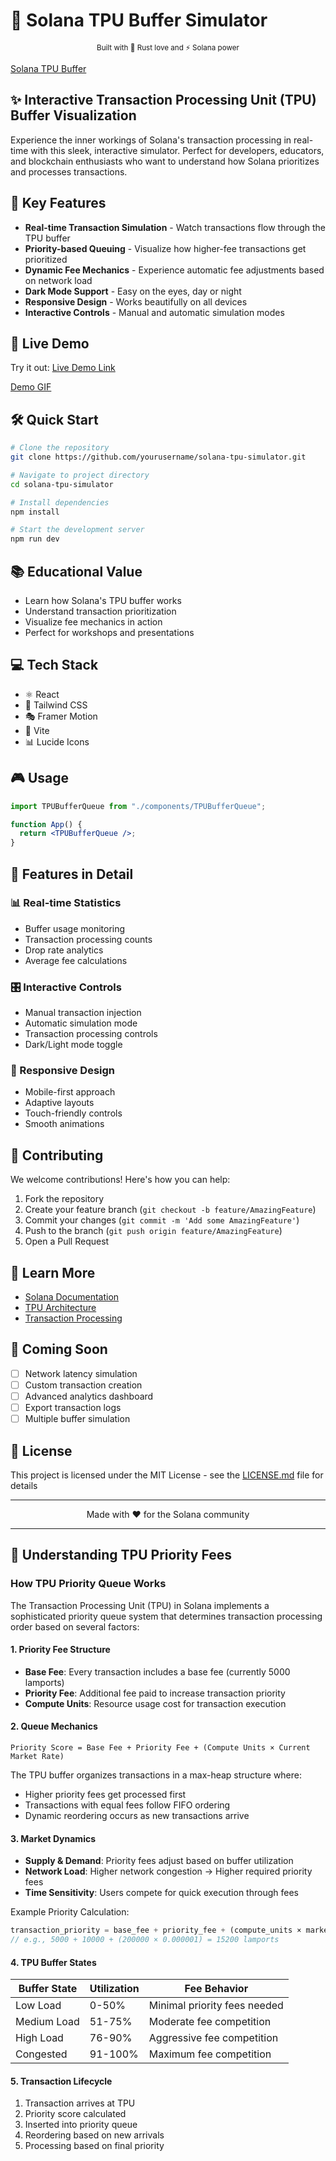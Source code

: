 # 🚀 Solana TPU Buffer Simulator

<p align="center">
  <sub>Built with 🦀 Rust love and ⚡ Solana power</sub>
</p>

[Solana TPU Buffer](demo_image.png) <!-- You can add an actual screenshot/GIF of your simulator here -->

## ✨ Interactive Transaction Processing Unit (TPU) Buffer Visualization

Experience the inner workings of Solana's transaction processing in real-time with this sleek, interactive simulator. Perfect for developers, educators, and blockchain enthusiasts who want to understand how Solana prioritizes and processes transactions.

## 🎯 Key Features

- **Real-time Transaction Simulation** - Watch transactions flow through the TPU buffer
- **Priority-based Queuing** - Visualize how higher-fee transactions get prioritized
- **Dynamic Fee Mechanics** - Experience automatic fee adjustments based on network load
- **Dark Mode Support** - Easy on the eyes, day or night
- **Responsive Design** - Works beautifully on all devices
- **Interactive Controls** - Manual and automatic simulation modes

## 🌟 Live Demo

Try it out: [Live Demo Link](your-demo-link-here)

[Demo GIF](https://i.imgur.com/placeholder.gif) <!-- Add an actual GIF of your simulator in action -->

## 🛠️ Quick Start

```bash
# Clone the repository
git clone https://github.com/yourusername/solana-tpu-simulator.git

# Navigate to project directory
cd solana-tpu-simulator

# Install dependencies
npm install

# Start the development server
npm run dev
```

## 📚 Educational Value

- Learn how Solana's TPU buffer works
- Understand transaction prioritization
- Visualize fee mechanics in action
- Perfect for workshops and presentations

## 💻 Tech Stack

- ⚛️ React
- 🎨 Tailwind CSS
- 🎭 Framer Motion
- 🔧 Vite
- 📊 Lucide Icons

## 🎮 Usage

```jsx
import TPUBufferQueue from "./components/TPUBufferQueue";

function App() {
  return <TPUBufferQueue />;
}
```

## 🎯 Features in Detail

### 📊 Real-time Statistics

- Buffer usage monitoring
- Transaction processing counts
- Drop rate analytics
- Average fee calculations

### 🎛️ Interactive Controls

- Manual transaction injection
- Automatic simulation mode
- Transaction processing controls
- Dark/Light mode toggle

### 📱 Responsive Design

- Mobile-first approach
- Adaptive layouts
- Touch-friendly controls
- Smooth animations

## 🤝 Contributing

We welcome contributions! Here's how you can help:

1. Fork the repository
2. Create your feature branch (`git checkout -b feature/AmazingFeature`)
3. Commit your changes (`git commit -m 'Add some AmazingFeature'`)
4. Push to the branch (`git push origin feature/AmazingFeature`)
5. Open a Pull Request

## 📖 Learn More

- [Solana Documentation](https://docs.solana.com/)
- [TPU Architecture](https://docs.solana.com/validator/tpu)
- [Transaction Processing](https://docs.solana.com/cluster/transaction-processing)

## 🌟 Coming Soon

- [ ] Network latency simulation
- [ ] Custom transaction creation
- [ ] Advanced analytics dashboard
- [ ] Export transaction logs
- [ ] Multiple buffer simulation

## 📄 License

This project is licensed under the MIT License - see the [LICENSE.md](LICENSE.md) file for details

---

<p align="center">
  Made with ❤️ for the Solana community
</p>

---

## 📘 Understanding TPU Priority Fees

### How TPU Priority Queue Works

The Transaction Processing Unit (TPU) in Solana implements a sophisticated priority queue system that determines transaction processing order based on several factors:

#### 1. Priority Fee Structure

- **Base Fee**: Every transaction includes a base fee (currently 5000 lamports)
- **Priority Fee**: Additional fee paid to increase transaction priority
- **Compute Units**: Resource usage cost for transaction execution

#### 2. Queue Mechanics

```
Priority Score = Base Fee + Priority Fee + (Compute Units × Current Market Rate)
```

The TPU buffer organizes transactions in a max-heap structure where:

- Higher priority fees get processed first
- Transactions with equal fees follow FIFO ordering
- Dynamic reordering occurs as new transactions arrive

#### 3. Market Dynamics

- **Supply & Demand**: Priority fees adjust based on buffer utilization
- **Network Load**: Higher network congestion → Higher required priority fees
- **Time Sensitivity**: Users compete for quick execution through fees

Example Priority Calculation:

```rust
transaction_priority = base_fee + priority_fee + (compute_units × market_rate)
// e.g., 5000 + 10000 + (200000 × 0.000001) = 15200 lamports
```

#### 4. TPU Buffer States

| Buffer State | Utilization | Fee Behavior                 |
| ------------ | ----------- | ---------------------------- |
| Low Load     | 0-50%       | Minimal priority fees needed |
| Medium Load  | 51-75%      | Moderate fee competition     |
| High Load    | 76-90%      | Aggressive fee competition   |
| Congested    | 91-100%     | Maximum fee competition      |

#### 5. Transaction Lifecycle

1. Transaction arrives at TPU
2. Priority score calculated
3. Inserted into priority queue
4. Reordering based on new arrivals
5. Processing based on final priority
